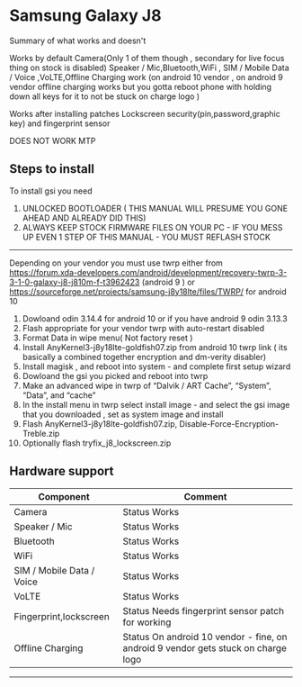 # Samsung Galaxy J8

Summary of what works and doesn't

Works by default
Camera(Only 1 of them though , secondary for live focus thing on stock is disabled)
Speaker / Mic,Bluetooth,WiFi , SIM / Mobile Data / Voice ,VoLTE,Offline Charging work (on android 10 vendor , on android 9 vendor offline charging works but you gotta reboot phone with holding down all keys for it to not be stuck on charge logo )

Works after installing patches
Lockscreen security(pin,password,graphic key) and fingerprint sensor

DOES NOT WORK
MTP

## Steps to install
To install gsi you need 
1. UNLOCKED BOOTLOADER ( THIS MANUAL WILL PRESUME YOU GONE AHEAD AND ALREADY DID THIS)
2. ALWAYS KEEP STOCK FIRMWARE FILES ON YOUR PC - IF YOU MESS UP EVEN 1 STEP OF THIS MANUAL - YOU MUST REFLASH STOCK
___
Depending on your vendor you must use twrp either from https://forum.xda-developers.com/android/development/recovery-twrp-3-3-1-0-galaxy-j8-j810m-f-t3962423 (android 9 ) or https://sourceforge.net/projects/samsung-j8y18lte/files/TWRP/ for android 10
1. Dowloand odin 3.14.4 for android 10 or if you have android 9 odin 3.13.3
2. Flash appropriate for your vendor twrp with auto-restart disabled
3. Format Data in wipe menu( Not factory reset )
4. Install AnyKernel3-j8y18lte-goldfish07.zip from android 10 twrp link ( its basically a combined together encryption and dm-verity disabler)
5. Install magisk , and reboot into system - and complete first setup wizard
6. Dowloand the gsi you picked and reboot into twrp
7. Make an advanced wipe in twrp of   “Dalvik / ART Cache”, “System”, “Data”, and “cache”
8. In the install menu in twrp select install image - and select the gsi image that you  downloaded , set as system image and install
9. Flash AnyKernel3-j8y18lte-goldfish07.zip, Disable-Force-Encryption-Treble.zip
10. Optionally flash tryfix_j8_lockscreen.zip


## Hardware support

| Component                 |      Comment                                                   |
|---------------------------|----------------------------------------------------------------|
| Camera                    | Status   Works                                                      |
| Speaker / Mic             | Status   Works                                                 |
| Bluetooth                 | Status   Works                                                 |
| WiFi                      | Status   Works                                                 |
| SIM / Mobile Data / Voice | Status   Works                                                 |
| VoLTE                     | Status   Works                                                 |
| Fingerprint,lockscreen    | Status   Needs fingerprint sensor patch for working            |
| Offline Charging          | Status   On android 10 vendor - fine, on android 9 vendor gets  stuck on charge logo        |                                           
---